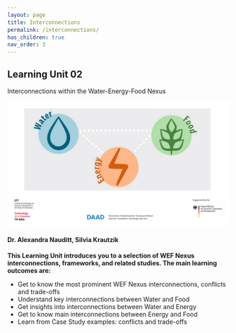 ```yaml
---
layout: page
title: Interconnections
permalink: /interconnections/
has_children: true
nav_order: 3
---
```


## Learning Unit 02
Interconnections within the Water-Energy-Food Nexus
 
![WEF-Nexus Banner](/assets/BANNER_GITHUB.png)
<br>
#### Dr. Alexandra Nauditt, Silvia Krautzik
 


**This Learning Unit introduces you to a selection of WEF Nexus interconnections, frameworks, and related studies. The main learning outcomes are:**

- Get to know the most prominent WEF Nexus interconnections, conflicts and trade-offs
- Understand key interconnections between Water and Food
- Get insights into interconnections between Water and Energy
- Get to know main interconnections between Energy and Food
- Learn from Case Study examples: conflicts and trade-offs